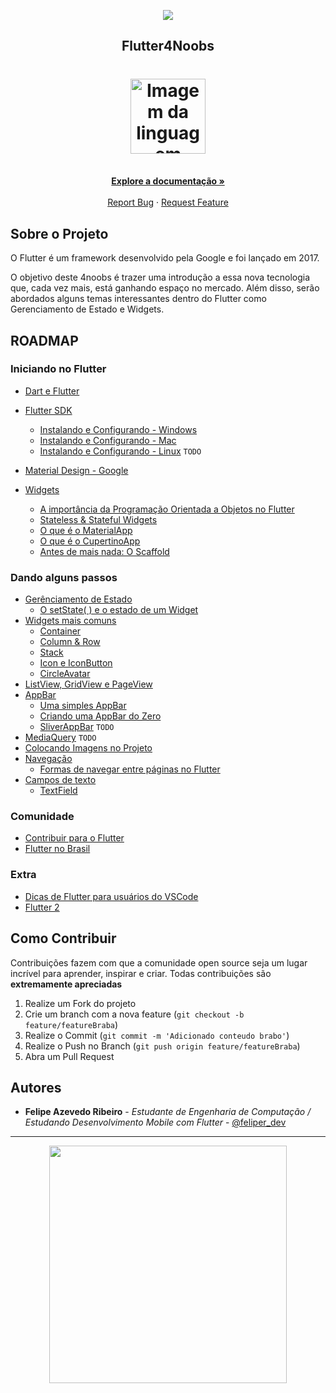 <!-- Logo 4noobs -->

<p align="center">
  <a href="https://github.com/he4rt/4noobs" target="_blank">
    <img src="./assets/header_4noobs.svg">
  </a>
</p>

<!-- Title -->

<p align="center">
  <h2 align="center">Flutter4Noobs</h2>

  <h1 align="center"><img src="assets/flutter.png" alt="Imagem da linguagem" width="120"></h1>
  
  <p align="center">
    <br />
    <a href="#ROADMAP"><strong>Explore a documentação »</strong></a>
    <br />
    <br />
    <a href="https://github.com/feliper2002/flutter4noobs/issues">Report Bug</a>
    ·
    <a href="https://github.com/feliper2002/flutter4noobs/issues">Request Feature</a>
  </p>
</p>
    
 <!-- ABOUT THE PROJECT -->

## Sobre o Projeto

O Flutter é um framework desenvolvido pela Google e foi lançado em 2017.

O objetivo deste 4noobs é trazer uma introdução a essa nova tecnologia que, cada vez mais, está ganhando espaço no mercado. Além disso, serão abordados alguns temas interessantes dentro do Flutter como Gerenciamento de Estado e Widgets.

<!-- ROADMAP OF PROJECT -->

## ROADMAP

### Iniciando no Flutter

- [Dart e Flutter](docs/Iniciando_no_Flutter/Dart_e_Flutter.md)
- [Flutter SDK](docs/Iniciando_no_Flutter/Flutter_SDK.md)
  - [Instalando e Configurando - Windows](docs/Iniciando_no_Flutter/Instalacao/windows.md)
  - [Instalando e Configurando - Mac](docs/Iniciando_no_Flutter/Instalacao/macos.md)
  - [Instalando e Configurando - Linux]() `TODO`
- [Material Design - Google](docs/Iniciando_no_Flutter/Material_Design.md)

- [Widgets](docs/Iniciando_no_Flutter/Widgets/widgets.md)

  - [A importância da Programação Orientada a Objetos no Flutter](docs/Iniciando_no_Flutter/Widgets/a_importancia_da_programacao_orientada_a_objetos_no_flutter.md)
  - [Stateless & Stateful Widgets](docs/Iniciando_no_Flutter/Widgets/stateless_e_stateful_widgets.md)
  - [O que é o MaterialApp](docs/Iniciando_no_Flutter/Widgets/o_que_e_material_app.md)
  - [O que é o CupertinoApp](docs/Iniciando_no_Flutter/Widgets/o_que_e_cupertino_app.md)
  - [Antes de mais nada: O Scaffold](docs/Iniciando_no_Flutter/Widgets/o_scaffold.md)

### Dando alguns passos

- [Gerênciamento de Estado](docs/Dando_alguns_passos/Gerencia_de_Estado/gerenciamento_de_estado.md)
  - [O setState( ) e o estado de um Widget](docs/Iniciando_no_Flutter/Gerencia_de_Estado/O_setState_e_o_estado_de_um_widget.md)
- [Widgets mais comuns](docs/Dando_alguns_passos/widgets/widgets_mais_comuns.md)
  - [Container](docs/Dando_alguns_passos/widgets/container.md)
  - [Column & Row](docs/Dando_alguns_passos/widgets/column_row.md)
  - [Stack](docs/Dando_alguns_passos/widgets/stack.md)
  - [Icon e IconButton](docs/Dando_alguns_passos/widgets/icon_e_icon_button.md)
  - [CircleAvatar](docs/Dando_alguns_passos/widgets/circle_avatar.md)
- [ListView, GridView e PageView](docs/Dando_alguns_passos/list_grid_page_view.md)
- [AppBar](docs/Dando_alguns_passos/appbar/appbar_roadMap.md)
  - [Uma simples AppBar](docs/Dando_alguns_passos/appbar/appbar.md)
  - [Criando uma AppBar do Zero](docs/Dando_alguns_passos/appbar/criando_uma_appbar_do_zero.md)
  - [SliverAppBar](docs/Dando_alguns_passos/appbar/sliver_appbar.md) `TODO`
- [MediaQuery]() `TODO`
- [Colocando Imagens no Projeto](docs/Dando_alguns_passos/colocando_imagens.md)
- [Navegação](docs/Dando_alguns_passos/Navegacao/navegacao.md)
  - [Formas de navegar entre páginas no Flutter](docs/Dando_alguns_passos/Navegacao/formas_de_navegar_entre_telas.md)
- [Campos de texto](docs/Dando_alguns_passos/Campos_de_texto/campos_de_texto.md)
  - [TextField](docs/Dando_alguns_passos/Campos_de_texto/textfield.md)

### Comunidade

- [Contribuir para o Flutter](docs/Comunidade/contribuir_para_o_flutter.md)
- [Flutter no Brasil](docs/Comunidade/flutter_no_brasil.md)

### Extra

- [Dicas de Flutter para usuários do VSCode](docs/Extra/dicas_de_flutter_para_usuarios_do_vscode.md)
- [Flutter 2](docs/Extra/flutter_2.md)

<!-- CONTRIBUTING -->

## Como Contribuir

Contribuições fazem com que a comunidade open source seja um lugar incrível para aprender, inspirar e criar. Todas contribuições
são **extremamente apreciadas**

1. Realize um Fork do projeto
2. Crie um branch com a nova feature (`git checkout -b feature/featureBraba`)
3. Realize o Commit (`git commit -m 'Adicionado conteudo brabo'`)
4. Realize o Push no Branch (`git push origin feature/featureBraba`)
5. Abra um Pull Request

## Autores

- **Felipe Azevedo Ribeiro** - _Estudante de Engenharia de Computação / Estudando Desenvolvimento Mobile com Flutter_ - [@feliper_dev](https://twitter.com/feliper_dev)

---

<p align="center">
  <a href="https://github.com/he4rt/4noobs" target="_blank">
    <img src="./assets/footer_4noobs.svg" width="380">
  </a>
</p>
